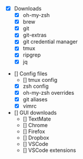 - [x] Downloads
    - [x] oh-my-zsh
    - [x] brew
    - [x] git
    - [x] git-extras
    - [x] git credential manager
    - [x] tmux
    - [x] ripgrep
    - [x] jq

- [] Config files
    - [] tmux config
    - [x] zsh config
    - [x] oh-my-zsh overrides
    - [x] git aliases
    - [x] vimrc

- [] GUI downloads
    - [] TextMate
    - [] Chrome
    - [] Firefox
    - [] Dropbox
    - [] VSCode
    - [] VSCode extensions